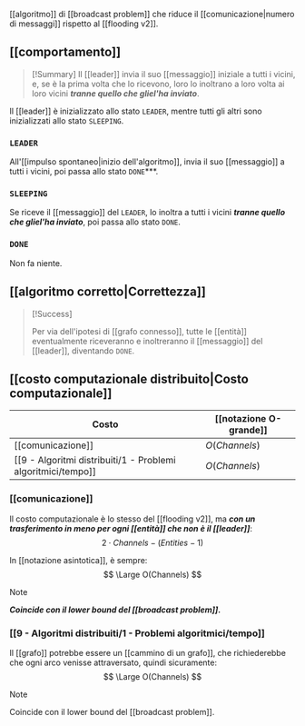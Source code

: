 [[algoritmo]] di [[broadcast problem]] che riduce il [[comunicazione|numero di messaggi]] rispetto al [[flooding v2]].

## [[comportamento]]

> [!Summary]
>  Il [[leader]] invia il suo [[messaggio]] iniziale a tutti i vicini, e, se è la prima volta che lo ricevono, loro lo inoltrano a loro volta ai loro vicini ***tranne quello che gliel'ha inviato***.

Il [[leader]] è inizializzato allo stato `LEADER`, mentre tutti gli altri sono inizializzati allo stato `SLEEPING`.

### `LEADER`

All'[[impulso spontaneo|inizio dell'algoritmo]], invia il suo [[messaggio]] a tutti i vicini, poi passa allo stato `DONE`***.

### `SLEEPING`

Se riceve il [[messaggio]] del `LEADER`, lo inoltra a tutti i vicini ***tranne quello che gliel'ha inviato***, poi passa allo stato `DONE`.

### `DONE`

Non fa niente.

## [[algoritmo corretto|Correttezza]]

> [!Success]
> 
> Per via dell'ipotesi di [[grafo connesso]], tutte le [[entità]] eventualmente riceveranno e inoltreranno il [[messaggio]] del [[leader]], diventando `DONE`.

## [[costo computazionale distribuito|Costo computazionale]]

| Costo | [[notazione O-grande]] |
|-|-|
| [[comunicazione]] | $O(Channels)$ |
| [[9 - Algoritmi distribuiti/1 - Problemi algoritmici/tempo]] | $O(Channels)$ |

### [[comunicazione]]

Il costo computazionale è lo stesso del [[flooding v2]], ma ***con un trasferimento in meno per ogni [[entità]] che non è il [[leader]]***:
$$
2 \cdot Channels - (Entities - 1)
$$

In [[notazione asintotica]], è sempre:
$$
\Large O(Channels)
$$

> [!Note]
> 
> ***Coincide con il lower bound del [[broadcast problem]].***

### [[9 - Algoritmi distribuiti/1 - Problemi algoritmici/tempo]]

Il [[grafo]] potrebbe essere un [[cammino di un grafo]], che richiederebbe che ogni arco venisse attraversato, quindi sicuramente:
$$
\Large O(Channels)
$$

> [!Note]
>Coincide con il lower bound del [[broadcast problem]].
